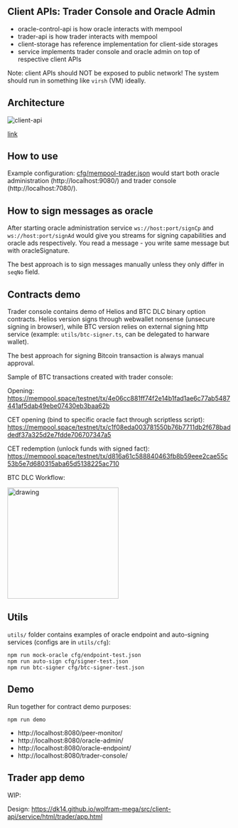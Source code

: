 ## Client APIs: Trader Console and Oracle Admin

- oracle-control-api is how oracle interacts with mempool
- trader-api is how trader interacts with mempool
- client-storage has reference implementation for client-side storages
- service implements trader console and oracle admin on top of respective client APIs

Note: client APIs should NOT be exposed to public network! The system should run in something like `virsh` (VM) ideally.

## Architecture

![client-api](https://github.com/user-attachments/assets/bc7daa77-21cf-4a5c-9c88-ae2191ee95dd)

[link](https://drive.google.com/file/d/1vABqqvhWD02wjaIzPP_rvGsvGJ-zSSy6/view?usp=sharing)

## How to use

Example configuration:
[cfg/mempool-trader.json](../../cfg/mempool-trader.json)
 would start both oracle administration (http://localhost:9080/) and trader console (http://localhost:7080/).

## How to sign messages as oracle 
After starting oracle administration service
`ws://host:port/signCp` and `ws://host:port/signAd` would give you streams for signing capabilities and oracle ads respectively. You read a message - you write same message but with oracleSignature.

The best approach is to sign messages manually unless they only differ in `seqNo` field.

## Contracts demo

Trader console contains demo of Helios and BTC DLC binary option contracts. Helios version signs through webwallet nonsense (unsecure signing in browser), while BTC version relies on external signing http service (example: `utils/btc-signer.ts`, can be delegated to harware wallet).

The best approach for signing Bitcoin transaction is always manual approval.

Sample of BTC transactions created with trader console:

Opening: https://mempool.space/testnet/tx/4e06cc881ff74f2e14b1fad1ae6c77ab5487441af5dab49ebe07430eb3baa62b

CET opening (bind to specific oracle fact through scriptless script):
https://mempool.space/testnet/tx/c1f08eda003781550b76b7711db2f678baddedf37a325d2e7fdde706707347a5

CET redemption (unlock funds with signed fact): https://mempool.space/testnet/tx/d816a61c588840463fb8b59eee2cae55c53b5e7d680315aba65d5138225ac710 

BTC DLC Workflow: 

<img src="https://github.com/user-attachments/assets/247c97e7-a945-4b37-9783-48fd85ccc847" alt="drawing" width="250"/>



## Utils
`utils/` folder contains examples of oracle endpoint and auto-signing services (configs are in `utils/cfg`):

```
npm run mock-oracle cfg/endpoint-test.json
npm run auto-sign cfg/signer-test.json
npm run btc-signer cfg/btc-signer-test.json
```
## Demo
Run together for contract demo purposes:
```
npm run demo
```

- http://localhost:8080/peer-monitor/
- http://localhost:8080/oracle-admin/
- http://localhost:8080/oracle-endpoint/
- http://localhost:8080/trader-console/

## Trader app demo

WIP:

Design: https://dk14.github.io/wolfram-mega/src/client-api/service/html/trader/app.html
